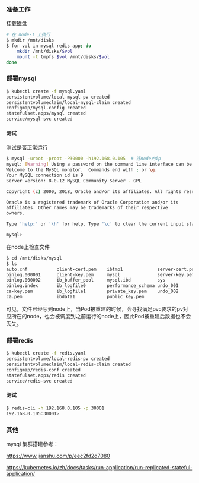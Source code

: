 ### 准备工作

挂载磁盘

```bash
# 在 node-1 上执行
$ mkdir /mnt/disks
$ for vol in mysql redis app; do
    mkdir /mnt/disks/$vol
    mount -t tmpfs $vol /mnt/disks/$vol
done
```

### 部署mysql

```bash
$ kubectl create -f mysql.yaml
persistentvolume/local-mysql-pv created
persistentvolumeclaim/local-mysql-claim created
configmap/mysql-config created
statefulset.apps/mysql created
service/mysql-svc created
```

#### 测试

测试是否正常运行

```bash
$ mysql -uroot -proot -P30000 -h192.168.0.105  # 连node的ip
mysql: [Warning] Using a password on the command line interface can be insecure.
Welcome to the MySQL monitor.  Commands end with ; or \g.
Your MySQL connection id is 9
Server version: 8.0.12 MySQL Community Server - GPL

Copyright (c) 2000, 2018, Oracle and/or its affiliates. All rights reserved.

Oracle is a registered trademark of Oracle Corporation and/or its
affiliates. Other names may be trademarks of their respective
owners.

Type 'help;' or '\h' for help. Type '\c' to clear the current input statement.

mysql>
```

在node上检查文件

```bash
$ cd /mnt/disks/mysql
$ ls
auto.cnf           client-cert.pem    ibtmp1             server-cert.pem
binlog.000001      client-key.pem     mysql              server-key.pem
binlog.000002      ib_buffer_pool     mysql.ibd          sys
binlog.index       ib_logfile0        performance_schema undo_001
ca-key.pem         ib_logfile1        private_key.pem    undo_002
ca.pem             ibdata1            public_key.pem
```
可见，文件已经写到node上，当Pod被重建的时候，会寻找满足pvc要求的pv对应所在的node，也会被调度到之前运行的node上，因此Pod被重建后数据也不会丢失。

### 部署redis

```bash
$ kubectl create -f redis.yaml
persistentvolume/local-redis-pv created
persistentvolumeclaim/local-redis-claim created
configmap/redis-conf created
statefulset.apps/redis created
service/redis-svc created
```

#### 测试

```bash
$ redis-cli -h 192.168.0.105 -p 30001
192.168.0.105:30001>
```

### 其他

mysql 集群搭建参考：

https://www.jianshu.com/p/eec2fd2d7080

https://kubernetes.io/zh/docs/tasks/run-application/run-replicated-stateful-application/